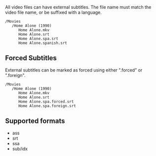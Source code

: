 All video files can have external subtitles. The file name must match the video file name, or be suffixed with a language.

```
/Movies
   /Home Alone (1990)
      Home Alone.mkv
      Home Alone.srt
      Home Alone.spa.srt
      Home Alone.spanish.srt
```

## Forced Subtitles

External subtitles can be marked as forced using either ".forced" or ".foreign".
```
/Movies
   /Home Alone (1990)
      Home Alone.mkv
      Home Alone.srt
      Home Alone.spa.forced.srt
      Home Alone.spa.foreign.srt
```

## Supported formats

* ass
* srt
* ssa
* sub/idx